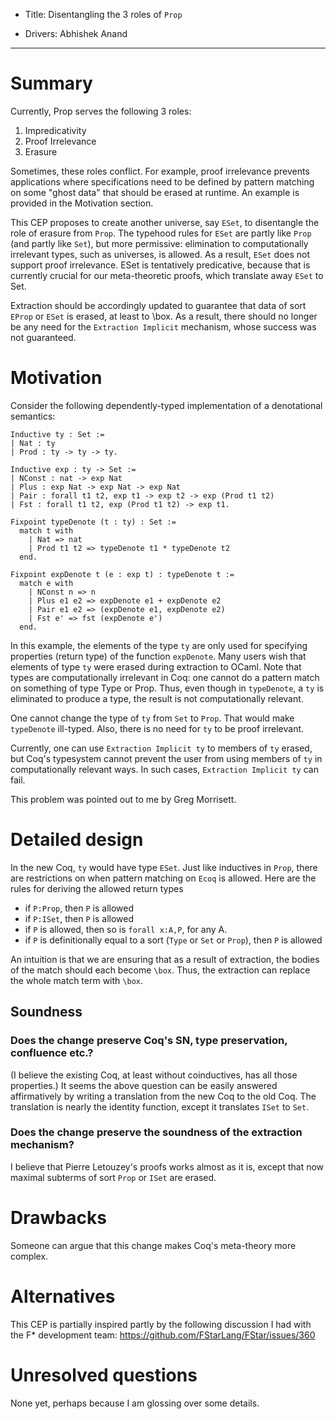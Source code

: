 - Title: Disentangling the 3 roles of `Prop`

- Drivers: Abhishek Anand

----

# Summary

Currently, Prop serves the following 3 roles:
1. Impredicativity
2. Proof Irrelevance
3. Erasure

Sometimes, these roles conflict. For example, proof irrelevance prevents applications where specifications need to be defined by pattern matching on some "ghost data" that should be erased at runtime. An example is provided in the Motivation section.

This CEP proposes to create another universe, say `ESet`, to disentangle the role of erasure from `Prop`.
The typehood rules for `ESet` are partly like `Prop` (and partly like `Set`), but more permissive: elimination to computationally irrelevant types, such as universes, is allowed.
As a result, `ESet` does not support proof irrelevance.
ESet is tentatively predicative, because that is currently crucial for our meta-theoretic proofs, which translate away `ESet` to Set.

Extraction should be accordingly updated to guarantee that data of sort `EProp` or `ESet` is erased, at least to \box.
As a result, there should no longer be any need for the `Extraction Implicit` mechanism, whose success was not guaranteed.

# Motivation

Consider the following dependently-typed implementation of a denotational semantics:
```
Inductive ty : Set :=
| Nat : ty
| Prod : ty -> ty -> ty.

Inductive exp : ty -> Set :=
| NConst : nat -> exp Nat
| Plus : exp Nat -> exp Nat -> exp Nat
| Pair : forall t1 t2, exp t1 -> exp t2 -> exp (Prod t1 t2)
| Fst : forall t1 t2, exp (Prod t1 t2) -> exp t1.

Fixpoint typeDenote (t : ty) : Set :=
  match t with
    | Nat => nat
    | Prod t1 t2 => typeDenote t1 * typeDenote t2
  end.

Fixpoint expDenote t (e : exp t) : typeDenote t :=
  match e with
    | NConst n => n
    | Plus e1 e2 => expDenote e1 + expDenote e2
    | Pair e1 e2 => (expDenote e1, expDenote e2)
    | Fst e' => fst (expDenote e')
  end.
 ```

In this example, the elements of the type `ty` are only used for specifying properties (return type) of the function `expDenote`.
Many users wish that elements of type `ty` were erased during extraction to OCaml.
Note that types are computationally irrelevant in Coq: one cannot do a pattern match on something of type Type or Prop.
Thus, even though in `typeDenote`, a `ty` is eliminated to produce a type, the result is not computationally relevant.

One cannot change the type of `ty` from `Set` to `Prop`. That would make `typeDenote` ill-typed.
Also, there is no need for `ty` to be proof irrelevant.

Currently, one can use `Extraction Implicit ty` to members of `ty` erased, but Coq's typesystem cannot prevent the user from using members of `ty` in computationally relevant ways. In such cases, `Extraction Implicit ty` can fail.

This problem was pointed out to me by Greg Morrisett.

# Detailed design

In the new Coq, `ty` would have type `ESet`. Just like inductives in `Prop`, there are restrictions on when pattern matching on `Ecoq` is allowed. 
Here are the rules for deriving the allowed return types
- if `P:Prop`, then `P` is allowed
- if `P:ISet`, then `P` is allowed
- if `P` is allowed, then so is `forall x:A,P`, for any A.
- if `P` is definitionally equal to a sort (`Type` or `Set` or `Prop`), then `P` is allowed

An intuition is that we are ensuring that as a result of extraction, the bodies of the match should each become `\box`.
Thus, the extraction can replace the whole match term with `\box`.

## Soundness

### Does the change preserve Coq's SN, type preservation, confluence etc.?
(I believe the existing Coq, at least without coinductives, has all those properties.)
It seems the above question can be easily answered affirmatively by writing a translation from the new Coq 
to the old Coq. The translation is nearly the identity function, except it translates `ISet` to `Set`.

### Does the change preserve the soundness of the extraction mechanism?
I believe that Pierre Letouzey's proofs works almost as it is, except that now maximal subterms of sort `Prop` or `ISet` are erased.

# Drawbacks

Someone can argue that this change makes Coq's meta-theory more complex.

# Alternatives

This CEP is partially inspired partly by the following discussion I had with the F* development team:
https://github.com/FStarLang/FStar/issues/360


# Unresolved questions

None yet, perhaps because I am glossing over some details.

